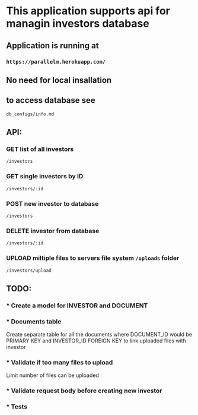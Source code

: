 # This application supports api for managin investors database

## Application is running at

### `https://parallelm.herokuapp.com/`  

## No need for local insallation


## to access database see 

`db_configs/info.md`

## API:
### GET list of all investors
`/investors`

### GET single investors by ID
`/investors/:id`

### POST new investor to database
`/investors`

### DELETE investor from database
`/investors/:id`

### UPLOAD miltiple files to servers file system `/uploads` folder
`/investors/upload`

## TODO:

### * Create a model for INVESTOR and DOCUMENT

### * Documents table
Create separate table for all the documents where DOCUMENT_ID would be PRIMARY KEY and INVESTOR_ID FOREIGN KEY to link uploaded files with investor

### * Validate if too many files to upload
Limit number of files can be uploaded

### * Validate request body before creating new investor

### * Tests

